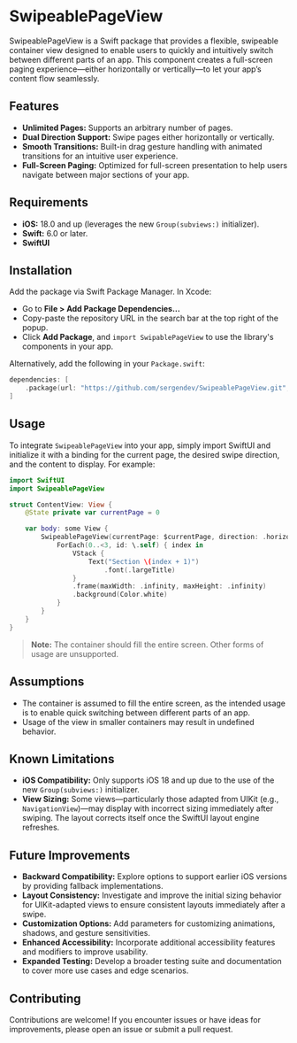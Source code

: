 # SwipeablePageView

SwipeablePageView is a Swift package that provides a flexible, swipeable container view designed to enable users to quickly and intuitively switch between different parts of an app. This component creates a full-screen paging experience—either horizontally or vertically—to let your app’s content flow seamlessly.

## Features

- **Unlimited Pages:** Supports an arbitrary number of pages.
- **Dual Direction Support:** Swipe pages either horizontally or vertically.
- **Smooth Transitions:** Built-in drag gesture handling with animated transitions for an intuitive user experience.
- **Full-Screen Paging:** Optimized for full-screen presentation to help users navigate between major sections of your app.

## Requirements

- **iOS:** 18.0 and up (leverages the new `Group(subviews:)` initializer).
- **Swift:** 6.0 or later.
- **SwiftUI**

## Installation

Add the package via Swift Package Manager. In Xcode:

- Go to **File > Add Package Dependencies...** 
- Copy-paste the repository URL in the search bar at the top right of the popup.
- Click **Add Package**, and `import SwipablePageView` to use the library's components in your app.

Alternatively, add the following in your `Package.swift`:

```swift
dependencies: [
    .package(url: "https://github.com/sergendev/SwipeablePageView.git", from: "1.0.0")
]
```

## Usage

To integrate `SwipeablePageView` into your app, simply import SwiftUI and initialize it with a binding for the current page, the desired swipe direction, and the content to display. For example:

```swift
import SwiftUI
import SwipeablePageView

struct ContentView: View {
    @State private var currentPage = 0

    var body: some View {
        SwipeablePageView(currentPage: $currentPage, direction: .horizontal) {
            ForEach(0..<3, id: \.self) { index in
                VStack {
                    Text("Section \(index + 1)")
                        .font(.largeTitle)
                }
                .frame(maxWidth: .infinity, maxHeight: .infinity)
                .background(Color.white)
            }
        }
    }
}
```

> **Note:** The container should fill the entire screen. Other forms of usage are unsupported.

## Assumptions

- The container is assumed to fill the entire screen, as the intended usage is to enable quick switching between different parts of an app.
- Usage of the view in smaller containers may result in undefined behavior.

## Known Limitations

- **iOS Compatibility:** Only supports iOS 18 and up due to the use of the new `Group(subviews:)` initializer.
- **View Sizing:** Some views—particularly those adapted from UIKit (e.g., `NavigationView`)—may display with incorrect sizing immediately after swiping. The layout corrects itself once the SwiftUI layout engine refreshes.

## Future Improvements

- **Backward Compatibility:** Explore options to support earlier iOS versions by providing fallback implementations.
- **Layout Consistency:** Investigate and improve the initial sizing behavior for UIKit-adapted views to ensure consistent layouts immediately after a swipe.
- **Customization Options:** Add parameters for customizing animations, shadows, and gesture sensitivities.
- **Enhanced Accessibility:** Incorporate additional accessibility features and modifiers to improve usability.
- **Expanded Testing:** Develop a broader testing suite and documentation to cover more use cases and edge scenarios.

## Contributing

Contributions are welcome! If you encounter issues or have ideas for improvements, please open an issue or submit a pull request.

